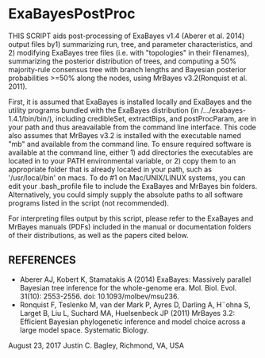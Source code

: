 # ExaBayesPostProc

THIS SCRIPT aids post-processing of ExaBayes v1.4 (Aberer et al. 2014) output files by1) summarizing run, tree, and parameter characteristics, and 2) modifying ExaBayes tree files (i.e. with "topologies" in their filenames), summarizing the posterior distribution of trees, and computing a 50% majority-rule consensus tree with branch lengths and Bayesian posterior probabilities >=50% along the nodes, using MrBayes v3.2(Ronquist et al. 2011).

First, it is assumed that ExaBayes is installed locally and ExaBayes and the utility programs bundled with the ExaBayes distribution (in /.../exabayes-1.4.1/bin/bin/), including credibleSet, extractBips, and postProcParam, are in your path and thus areavailable from the command line interface. This code also assumes that MrBayes v3.2 is installed with the executable named "mb" and available from the command line. To ensure required software is available at the command line, either 1) add directories the executables are located in to your PATH environmental variable, or 2) copy them to an appropriate folder that is already located in your path, such as '/usr/local/bin' on macs. To do #1 on Mac/UNIX/LINUX systems, you can edit your .bash\_profile file to include the ExaBayes and MrBayes bin folders. Alternatively, you could simply supply the absolute paths to all software programs listed in the script (not recommended).

For interpreting files output by this script, please refer to the ExaBayes and MrBayes manuals (PDFs) included in the manual or documentation folders of their distributions, as well as the papers cited below.

## REFERENCES

- Aberer AJ, Kobert K, Stamatakis A (2014) ExaBayes: Massively parallel Bayesian tree inference for the whole-genome era. Mol. Biol. Evol. 31(10): 2553-2556. doi: 10.1093/molbev/msu236.
- Ronquist F, Teslenko M, van der Mark P, Ayres D, Darling A, H¨ohna S, Larget B, Liu L, Suchard MA, Huelsenbeck JP (2011) MrBayes 3.2: Efficient Bayesian phylogenetic inference and model choice across a large model space. Systematic Biology.

August 23, 2017 Justin C. Bagley, Richmond, VA, USA
